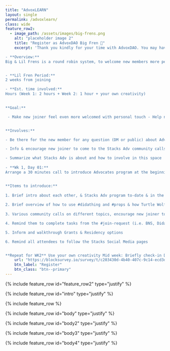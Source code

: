 ```yaml
---
title: "AdvoxLEARN"
layout: single
permalink: /advoxlearn/
class: wide
feature_row2:
  - image_path: /assets/images/big-frens.png
    alt: "placeholder image 2"
    title: "Register as AdvoxDAO Big Fren 🤍"
    excerpt: 'Thank you kindly for your time with AdvoxDAO. You may have experienced our onboarding system as a new member & we want to ensure every new member has a warm welcoming experience into the community no matter how much we grow. Register below to participate in our round robin onboarding system. 

- **Overview:** 
Big & Lil Frens is a round robin system, to welcome new members more personally into the Stacks AdvoxDAO community. 


- **Lil Fren Period:** 
2 weeks from joining

- **Est. time involved:** 
Hours (Week 1: 2 hours + Week 2: 1 hour + your own creativity) 

 
**Goal:**

 - Make new joiner feel even more welcomed with personal touch - Help new joiner to weave more seamlessly into the Stacks Advocates so the whole thing is less intimidating thereby increase the accessibility & participation rate 


**Involves:** 

- Be there for the new member for any question (DM or public) about AdvoxDAO

- Info & encourage new joiner to come to the Stacks Adv community calls

- Summarize what Stacks Adv is about and how to involve in this space 
 
- **Wk 1, Day 01:**
Arrange a 30 minutes call to introduce Advocates program at the beginning of the week (timing up to your availabilities) 


**Items to introduce:** 
 
1. Brief intro about each other, & Stacks Adv program to-date & in the future 
 
2. Brief overview of how to use #didathing and #props & how Turtle Wolf Bear works 
 
3. Various community calls on different topics, encourage new joiner to hop on the calls, can subscribe to Events & Amplify for notification reminders. 

4. Remind them to complete tasks from the #join-request (i.e. BNS, Didathing and Start-here)

5. Inform and walkthrough Grants & Residency options 

6. Remind all attendees to follow the Stacks Social Media pages


**Repeat for WK2** Use your own creativity Mid week: Briefly check-in DM or public to see if new member is ok'
    url: "https://blocksurvey.io/survey/t/c203430d-4b40-407c-9c14-ecd3d80cace0/r/o"
    btn_label: "Register"
    btn_class: "btn--primary"
---
```


{% include feature_row id="feature_row2" type="justify" %}

{% include feature_row id="intro" type="justify" %}

{% include feature_row %}

{% include feature_row id="body" type="justify" %}

{% include feature_row id="body2" type="justify" %}

{% include feature_row id="body3" type="justify" %}

{% include feature_row id="body4" type="justify" %}
